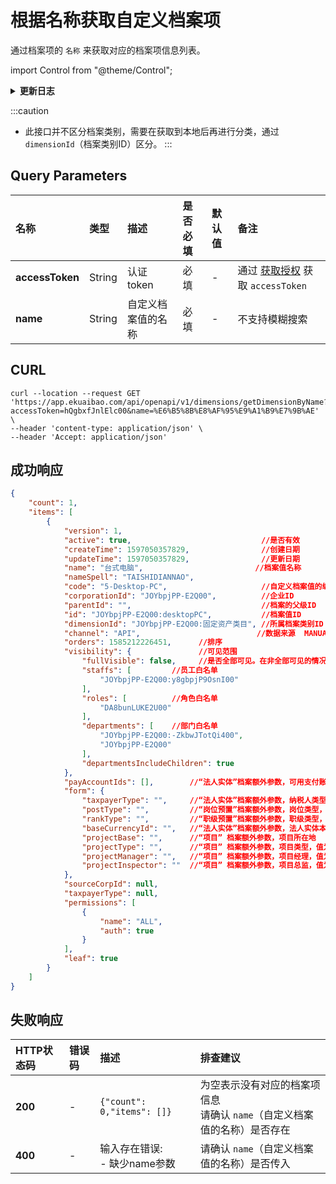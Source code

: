 # 根据名称获取自定义档案项
通过档案项的 `名称` 来获取对应的档案项信息列表。

import Control from "@theme/Control";

<Control
method="GET"
url="/api/openapi/v1/dimensions/getDimensionByName"
/>

<details>
  <summary><b>更新日志</b></summary>
  <div>

- [**1.8.0**](/updateLog/update-log#180)
  - 🐞 **成功响应** 中可获取新增的 `channel`（数据来源）字段。

</div>
</details>

:::caution
- 此接口并不区分档案类别，需要在获取到本地后再进行分类，通过 `dimensionId`（档案类别ID）区分。
:::

## Query Parameters

| 名称 | 类型 | 描述 | 是否必填 | 默认值 | 备注 |
| :--- | :--- | :--- | :--- |:--- | :--- |
| **accessToken** | String  | 认证token	    | 必填 | - | 通过 [获取授权](/docs/open-api/getting-started/auth) 获取 `accessToken` |
| **name**        | String  |自定义档案值的名称 | 必填 | - | 不支持模糊搜索 |

## CURL
```shell
curl --location --request GET 'https://app.ekuaibao.com/api/openapi/v1/dimensions/getDimensionByName?accessToken=hQgbxfJnlElc00&name=%E6%B5%8B%E8%AF%95%E9%A1%B9%E7%9B%AE' \
--header 'content-type: application/json' \
--header 'Accept: application/json'
```

## 成功响应
```json
{
    "count": 1,
    "items": [
        {
            "version": 1,
            "active": true,                             //是否有效
            "createTime": 1597050357829,                //创建日期
            "updateTime": 1597050357829,                //更新日期
            "name": "台式电脑",                         //档案值名称
            "nameSpell": "TAISHIDIANNAO",
            "code": "5-Desktop-PC",                     //自定义档案值的编码
            "corporationId": "JOYbpjPP-E2Q00",          //企业ID
            "parentId": "",                             //档案的父级ID
            "id": "JOYbpjPP-E2Q00:desktopPC",           //档案值ID
            "dimensionId": "JOYbpjPP-E2Q00:固定资产类目", //所属档案类别ID
            "channel": "API",                          //数据来源  MANUAL：系统创建  API：接口创建
            "orders": 1585212226451,      //排序
            "visibility": {               //可见范围
                "fullVisible": false,     //是否全部可见。在非全部可见的情况下，仅白名单内的员工可见。
                "staffs": [         //员工白名单
                    "JOYbpjPP-E2Q00:y8gbpjP9OsnI00"
                ],
                "roles": [          //角色白名单
                    "DA8bunLUKE2U00"
                ],
                "departments": [    //部门白名单
                    "JOYbpjPP-E2Q00:-ZkbwJTotQi400",
                    "JOYbpjPP-E2Q00"
                ],
                "departmentsIncludeChildren": true
            },
            "payAccountIds": [],        //“法人实体”档案额外参数，可用支付账户
            "form": {
                "taxpayerType": "",     //“法人实体”档案额外参数，纳税人类型，GeneralTaxpayer：一般纳税人；SmallScaleTaxpayer：小规模纳税人
                "postType": "",         //“岗位预置”档案额外参数，岗位类型，值为【岗位类型预置】档案实例ID
                "rankType": "",         //“职级预置”档案额外参数，职级类型，值为【职级类型预置】档案实例ID
                "baseCurrencyId": "",   //“法人实体”档案额外参数，法人实体本位币数字代码，开通【法人实体多币种】功能并配置后此参数才有值。
                "projectBase": "",      //“项目” 档案额外参数，项目所在地
                "projectType": "",      //“项目” 档案额外参数，项目类型，值为【项目类型预置】档案实例ID
                "projectManager": "",   //“项目” 档案额外参数，项目经理，值为员工ID
                "projectInspector": ""  //“项目” 档案额外参数，项目总监，值为员工ID
            },
            "sourceCorpId": null,
            "taxpayerType": null,
            "permissions": [
                {
                    "name": "ALL",
                    "auth": true
                }
            ],
            "leaf": true
        }
    ]
}
```

## 失败响应

| HTTP状态码 | 错误码 | 描述 | 排查建议 |
| :--- | :--- | :--- | :--- |
| **200** | - | `{"count": 0,"items": []}` | 为空表示没有对应的档案项信息<br/>请确认 `name`（自定义档案值的名称）是否存在 | 
| **400** | - | 输入存在错误:<br/>- 缺少name参数 | 请确认 `name`（自定义档案值的名称）是否传入 | 
